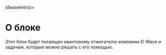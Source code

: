 (dwaveintro)=

# О блоке

Этот блок будет посвящен квантовому отжигателю компании D-Wave и задачам, которые можно решать с его помощью.